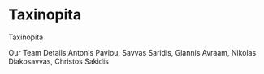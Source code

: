 # Taxinopita
Taxinopita

Our Team Details:Antonis Pavlou, Savvas Saridis, Giannis Avraam, Nikolas Diakosavvas, Christos Sakidis
